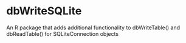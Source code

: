 # dbWriteSQLite
An R package that adds additional functionality to dbWriteTable() and dbReadTable() for SQLiteConnection objects
